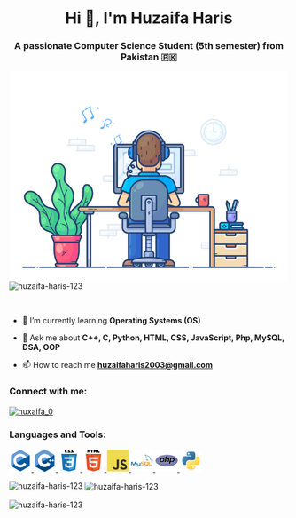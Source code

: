 <h1 align="center">Hi 👋, I'm Huzaifa Haris</h1>
<h3 align="center">A passionate Computer Science Student (5th semester) from Pakistan 🇵🇰</h3>
<img align="right" alt="Coding img" src="https://raw.githubusercontent.com/SupianIDz/SupianIDz/main/coding.gif">

<p align="left"> <img src="https://komarev.com/ghpvc/?username=huzaifa-haris-123&label=Profile%20views&color=0e75b6&style=flat" alt="huzaifa-haris-123" /> </p>

<p align="left"> <a href="https://twitter.com/" target="blank"><img src="https://img.shields.io/twitter/follow/?logo=twitter&style=for-the-badge" alt="" /></a> </p>

- 🌱 I’m currently learning **Operating Systems (OS)**

- 💬 Ask me about **C++, C, Python, HTML, CSS, JavaScript, Php, MySQL, DSA, OOP**

- 📫 How to reach me **huzaifaharis2003@gmail.com**

<h3 align="left">Connect with me:</h3>
<p align="left">
<a href="https://instagram.com/huxaifa_0" target="blank"><img align="center" src="https://raw.githubusercontent.com/rahuldkjain/github-profile-readme-generator/master/src/images/icons/Social/instagram.svg" alt="huxaifa_0" height="30" width="40" /></a>
</p>

<h3 align="left">Languages and Tools:</h3>
<p align="left"> <a href="https://www.cprogramming.com/" target="_blank" rel="noreferrer"> <img src="https://raw.githubusercontent.com/devicons/devicon/master/icons/c/c-original.svg" alt="c" width="40" height="40"/> </a> <a href="https://www.w3schools.com/cpp/" target="_blank" rel="noreferrer"> <img src="https://raw.githubusercontent.com/devicons/devicon/master/icons/cplusplus/cplusplus-original.svg" alt="cplusplus" width="40" height="40"/> </a> <a href="https://www.w3schools.com/css/" target="_blank" rel="noreferrer"> <img src="https://raw.githubusercontent.com/devicons/devicon/master/icons/css3/css3-original-wordmark.svg" alt="css3" width="40" height="40"/> </a> <a href="https://www.w3.org/html/" target="_blank" rel="noreferrer"> <img src="https://raw.githubusercontent.com/devicons/devicon/master/icons/html5/html5-original-wordmark.svg" alt="html5" width="40" height="40"/> </a> <a href="https://developer.mozilla.org/en-US/docs/Web/JavaScript" target="_blank" rel="noreferrer"> <img src="https://raw.githubusercontent.com/devicons/devicon/master/icons/javascript/javascript-original.svg" alt="javascript" width="40" height="40"/> </a> <a href="https://www.mysql.com/" target="_blank" rel="noreferrer"> <img src="https://raw.githubusercontent.com/devicons/devicon/master/icons/mysql/mysql-original-wordmark.svg" alt="mysql" width="40" height="40"/> </a> <a href="https://www.php.net" target="_blank" rel="noreferrer"> <img src="https://raw.githubusercontent.com/devicons/devicon/master/icons/php/php-original.svg" alt="php" width="40" height="40"/> </a> <a href="https://www.python.org" target="_blank" rel="noreferrer"> <img src="https://raw.githubusercontent.com/devicons/devicon/master/icons/python/python-original.svg" alt="python" width="40" height="40"/> </a> </p>

<p><img align="left" src="https://github-readme-stats.vercel.app/api/top-langs?username=huzaifa-haris-123&show_icons=true&locale=en&layout=compact" alt="huzaifa-haris-123" /></p>

<p>&nbsp;<img align="center" src="https://github-readme-stats.vercel.app/api?username=huzaifa-haris-123&show_icons=true&locale=en" alt="huzaifa-haris-123" /></p>

<p><img align="center" src="https://github-readme-streak-stats.herokuapp.com/?user=huzaifa-haris-123&" alt="huzaifa-haris-123" /></p>
